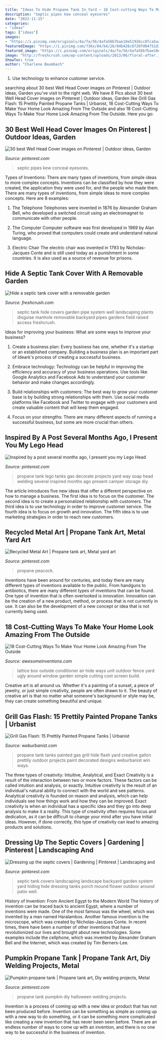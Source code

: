 ```yaml
---
title: "Ideas To Hide Propane Tank In Yard ~ 18 Cost-cutting Ways To Make Your Home Look Amazing From The Outside"
description: "Septic pipes kew conceal eyesores"
date: "2022-11-15"
categories:
- "ideas"
tags: ["ideas"]
images:
- "https://i.pinimg.com/originals/4a/fa/56/4afa56b7bae10e51926cc8fca5aaeb2c.jpg"
featuredImage: "https://i.pinimg.com/736x/84/b4/26/84b426c8720fd04751d30ea20b1c33c4--well-pump-cover-diy-well-pipe-cover-ideas.jpg"
featured_image: "https://i.pinimg.com/originals/4a/fa/56/4afa56b7bae10e51926cc8fca5aaeb2c.jpg"
image: "http://freshcrush.com/wp-content/uploads/2013/06/floral-after.jpg"
ShowToc: true
author: "Charlene Baumbach"
---
```



1. Use technology to enhance customer service.

	

		
searching about 30 best Well Head Cover images on Pinterest | Outdoor ideas, Garden you've visit to the right web. We have 8 Pics about 30 best Well Head Cover images on Pinterest | Outdoor ideas, Garden like Grill Gas Flash: 15 Prettily Painted Propane Tanks | Urbanist, 18 Cost-Cutting Ways To Make Your Home Look Amazing From The Outside and also 18 Cost-Cutting Ways To Make Your Home Look Amazing From The Outside. Here you go:
		
    
## 30 Best Well Head Cover Images On Pinterest | Outdoor Ideas, Garden

<img loading=lazy src="https://i.pinimg.com/736x/84/b4/26/84b426c8720fd04751d30ea20b1c33c4--well-pump-cover-diy-well-pipe-cover-ideas.jpg" onerror="this.onerror=null;this.src='https://tse1.mm.bing.net/th?id=OIP.juH0GeHMi2fn-MOslOahzwHaJ3&amp;pid=15.1';" alt="30 best Well Head Cover images on Pinterest | Outdoor ideas, Garden">

_Source: pinterest.com_

>septic pipes kew conceal eyesores. 

	

Types of Inventions: There are many types of inventions, from simple ideas to more complex concepts.
Inventions can be classified by how they were created, the application they were used for, and the people who made them. There are many types of inventions, from simple ideas to more complex concepts. Here are 8 examples:
1. The Telephone 
Telephones were invented in 1876 by Alexander Graham Bell, who developed a switched circuit using an electromagnet to communicate with other people.

2. The Computer 
Computer software was first developed in 1969 by Alan Turing, who proved that computers could create and understand natural language.

3. Electric Chair 
The electric chair was invented in 1793 by Nicholas-Jacques Conte and is still used today as a punishment in some countries. It is also used as a source of revenue for prisons. 

    
## Hide A Septic Tank Cover With A Removable Garden

<img loading=lazy src="http://freshcrush.com/wp-content/uploads/2013/06/floral-after.jpg" onerror="this.onerror=null;this.src='https://tse3.mm.bing.net/th?id=OIP.YeRtuJ0URBp1WtZvoFRQ0QHaLH&amp;pid=15.1';" alt="Hide a septic tank cover with a removable garden">

_Source: freshcrush.com_

>septic tank hide covers garden pipe system well landscaping plants disguise manhole removable backyard pipes gardens field raised access freshcrush. 

	

Ideas for improving your business: What are some ways to improve your business?
1. Create a business plan: Every business has one, whether it's a startup or an established company. Building a business plan is an important part of Ideark's process of creating a successful business.
2. Embrace technology: Technology can be helpful in improving the efficiency and accuracy of your business operations. Use tools like Google Analytics and Facebook Ads to understand your customer behavior and make changes accordingly.

3. Build relationships with customers: The best way to grow your customer base is by building strong relationships with them. Use social media platforms like Facebook and Twitter to engage with your customers and create valuable content that will keep them engaged.

4. Focus on your strengths: There are many different aspects of running a successful business, but some are more crucial than others.

    
## Inspired By A Post Several Months Ago, I Present You My Lego Head

<img loading=lazy src="https://i.pinimg.com/736x/29/b1/1d/29b11dc4745125bfeb7f809c23a0b4fb.jpg" onerror="this.onerror=null;this.src='https://tse3.mm.bing.net/th?id=OIP.J7WYNUS7ASBrLxXyvkhBqgHaJ3&amp;pid=15.1';" alt="Inspired by a post several months ago, I present you my Lego Head">

_Source: pinterest.com_

>propane tank lego tanks gas decorate projects yard way soap head welding several inspired months ago present camper storage diy. 

	

The article introduces five new ideas that offer a different perspective on how to manage a business. The first idea is to focus on the customer. The second idea is to create a personalized relationship with customers. The third idea is to use technology in order to improve customer service. The fourth idea is to focus on growth and innovation. The fifth idea is to use marketing strategies in order to reach new customers.

    
## Recycled Metal Art | Propane Tank Art, Metal Yard Art

<img loading=lazy src="https://i.pinimg.com/originals/4a/fa/56/4afa56b7bae10e51926cc8fca5aaeb2c.jpg" onerror="this.onerror=null;this.src='https://tse1.mm.bing.net/th?id=OIP.nhd56qF7QDBzz37aZllyTgHaJ4&amp;pid=15.1';" alt="Recycled Metal Art | Propane tank art, Metal yard art">

_Source: pinterest.com_

>propane peacock. 

	

Inventions have been around for centuries, and today there are many different types of inventions available to the public. From handguns to antibiotics, there are many different types of inventions that can be found. One type of invention that is often overlooked is innovation. Innovation can be the creation of a new product, method, or process that is not currently in use. It can also be the development of a new concept or idea that is not currently being used.

    
## 18 Cost-Cutting Ways To Make Your Home Look Amazing From The Outside

<img loading=lazy src="http://www.awesomeinventions.com/wp-content/uploads/2015/09/lattice-box.jpg" onerror="this.onerror=null;this.src='https://tse4.mm.bing.net/th?id=OIP.Co59vf5Ln7FVxJyZYrixVgHaIp&amp;pid=15.1';" alt="18 Cost-Cutting Ways To Make Your Home Look Amazing From The Outside">

_Source: awesomeinventions.com_

>lattice box outside conditioner air hide ways unit outdoor fence yard ugly around window garden simple cutting cost screen build. 

	

Creative art is all around us. Whether it's a painting of a sunset, a piece of jewelry, or just simple creativity, people are often drawn to it. The beauty of creative art is that no matter what someone's background or style may be, they can create something beautiful and unique.

    
## Grill Gas Flash: 15 Prettily Painted Propane Tanks | Urbanist

<img loading=lazy src="http://weburbanist.com/wp-content/uploads/2012/10/propane_3.jpg" onerror="this.onerror=null;this.src='https://tse4.mm.bing.net/th?id=OIP.98MP_BVtk4U67CsWBzw3jQHaLP&amp;pid=15.1';" alt="Grill Gas Flash: 15 Prettily Painted Propane Tanks | Urbanist">

_Source: weburbanist.com_

>propane tank tanks painted gas grill hide flash yard creative gallon prettily outdoor projects paint decorated designs weburbanist win ways. 

	

The three types of creativity: Intuitive, Analytical, and Exact
Creativity is a result of the interaction between two or more factors. These factors can be called intuition and analysis, or exactly. Intuitive creativity is the result of an individual's natural ability to connect with the world and see patterns. Analytical creativity is founded on reason and analysis, which can help individuals see how things work and how they can be improved. 
Exact creativity is when an individual has a specific idea and they go into deep analysis to make it a reality. This type of creativity often requires focus and dedication, as it can be difficult to change your mind after you have initial ideas. However, if done correctly, this type of creativity can lead to amazing products and solutions.

    
## Dressing Up The Septic Covers | Gardening | Pinterest | Landscaping And

<img loading=lazy src="https://s-media-cache-ak0.pinimg.com/736x/74/10/54/74105482da4b013af467004a1f38a88a--septic-tank-cover-ideas-septic-tank-covers.jpg" onerror="this.onerror=null;this.src='https://tse4.mm.bing.net/th?id=OIP.mUnj1oX_qIb3dKaUtqkfEwHaJ3&amp;pid=15.1';" alt="Dressing up the septic covers | Gardening | Pinterest | Landscaping and">

_Source: pinterest.com_

>septic tank covers landscaping landscape backyard garden system yard hiding hide dressing tanks porch mound flower outdoor around patio well. 

	

History of Invention: From Ancient Egypt to the Modern World
The history of invention can be traced back to ancient Egypt, where a number of inventions were made. One of the most famous was the wheel, which was invented by a man named Haralambos. Another famous invention is the microscope, which was created by Nicholas-Jacques Conte. In recent times, there have been a number of other inventions that have revolutionized our lives and brought about new technologies. Some examples include the cellphone, which was invented by Alexander Graham Bell and the Internet, which was created by Tim Berners-Lee.

    
## Pumpkin Propane Tank | Propane Tank Art, Diy Welding Projects, Metal

<img loading=lazy src="https://i.pinimg.com/736x/e1/91/29/e19129fc471caff1a15b3db2c6dac81f--propane-tanks-pumpkins.jpg" onerror="this.onerror=null;this.src='https://tse4.mm.bing.net/th?id=OIP.OEOHeEv_oogx-n0PKewBjAAAAA&amp;pid=15.1';" alt="Pumpkin propane tank | Propane tank art, Diy welding projects, Metal">

_Source: pinterest.com_

>propane tank pumpkin diy halloween welding projects. 

	

Invention is a process of coming up with a new idea or product that has not been produced before. Invention can be something as simple as coming up with a new way to do something, or it can be something more complicated like creating a new invention that has never been seen before. There are an endless number of ways to come up with an invention, and there is no one way to be successful in the business of invention.

